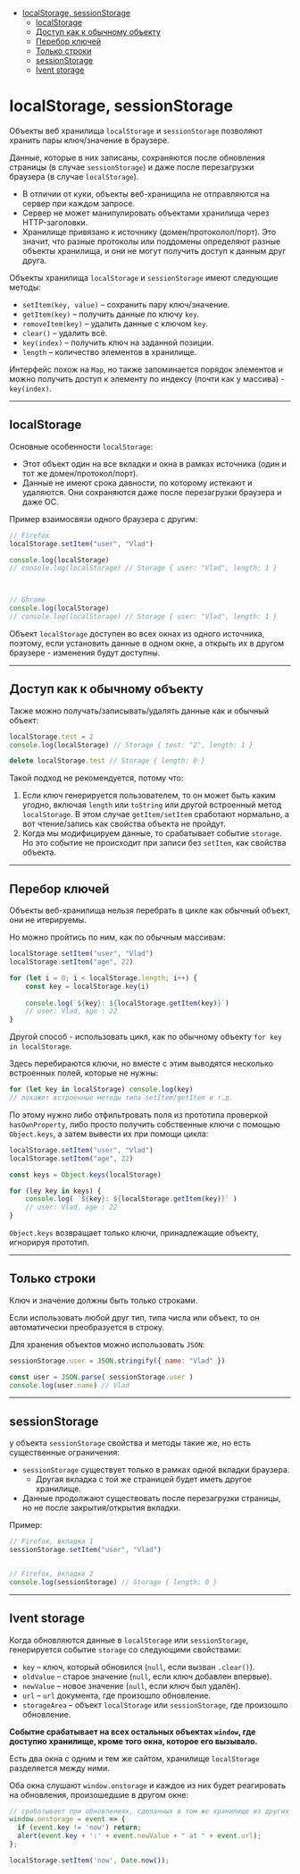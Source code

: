 - [localStorage, sessionStorage](#localstorage-sessionstorage)
  - [localStorage](#localstorage)
  - [Доступ как к обычному объекту](#доступ-как-к-обычному-объекту)
  - [Перебор ключей](#перебор-ключей)
  - [Только строки](#только-строки)
  - [sessionStorage](#sessionstorage)
  - [Ivent storage](#ivent-storage)

# localStorage, sessionStorage

Объекты веб хранилища `localStorage` и `sessionStorage` позволяют хранить пары ключ/значение в браузере.

Данные, которые в них записаны, сохраняются после обновления страницы (в случае `sessionStorage`) и даже после перезагрузки браузера (в случае `localStorage`).

* В отличии от куки, объекты веб-хранищила не отправляются на сервер при каждом запросе.
* Сервер не может манипулировать объектами хранилища через HTTP-заголовки.
* Хранилище привязано к источнику (домен/протоколол/порт). Это значит, что разные протоколы или поддомены определяют разные объекты хранилища, и они не могут получить доступ к данным друг друга.

Объекты хранилища `localStorage` и `sessionStorage` имеют следующие методы:

* `setItem(key, value)` – сохранить пару ключ/значение.
* `getItem(key)` – получить данные по ключу `key`.
* `removeItem(key)` – удалить данные с ключом `key`.
* `clear()` – удалить всё.
* `key(index)` – получить ключ на заданной позиции.
* `length` – количество элементов в хранилище.

Интерфейс похож на `Map`, но также запоминается порядок элементов и можно получить доступ к элементу по индексу (почти как у массива) - `key(index)`.
***

## localStorage

Основные особенности `localStorage`:
* Этот объект один на все вкладки и окна в рамках источника (один и тот же домен/протокол/порт).
* Данные не имеют срока давности, по которому истекают и удаляются. Они сохраняются даже после перезагрузки браузера и даже ОС.

Пример взаимосвязи одного браузера с другим: 

```javascript
// Firefox
localStorage.setItem("user", "Vlad")

console.log(localStorage) 
// console.log(localStorage) // Storage { user: "Vlad", length: 1 }



// Ghrome
console.log(localStorage) 
// console.log(localStorage) // Storage { user: "Vlad", length: 1 }
```

Объект `localStorage` доступен во всех окнах из одного источника, поэтому, если установить данные в одном окне, а открыть их в другом браузере - изменения будут доступны.
***

## Доступ как к обычному объекту

Также можно получать/записывать/удалять данные как и обычный объект: 

```javascript
localStorage.test = 2
console.log(localStorage) // Storage { test: "2", length: 1 }

delete localStorage.test // Storage { length: 0 }
```

Такой подход не рекомендуется, потому что: 
1. Если ключ генерируется пользователем, то он может быть каким угодно, включая `length` или `toString` или другой встроенный метод `localStorage`. В этом случае `getItem/setItem` сработают нормально, а вот чтение/запись как свойства объекта не пройдут.
2. Когда мы модифицируем данные, то срабатывает событие `storage`. Но это событие не происходит при записи без `setItem`, как свойства объекта. 
***

## Перебор ключей

Объекты веб-хранилища нельзя перебрать в цикле как обычный объект, они не итерируемы.

Но можно пройтись по ним, как по обычным массивам:

```javascript
localStorage.setItem("user", "Vlad") 
localStorage.setItem("age", 22) 

for (let i = 0; i < localStorage.length; i++) {
    const key = localStorage.key(i)
    
    console.log(`${key}: ${localStorage.getItem(key)}`)
    // user: Vlad, age : 22
}
```

Другой способ - использовать цикл, как по обычному объекту `for key in localStorage`.

Здесь перебираются ключи, но вместе с этим выводятся несколько встроенных полей, которые не нужны:

```javascript
for (let key in localStorage) console.log(key) 
// покажет встроенные методы типа setItem/getItem и т.д.
```

По этому нужно либо отфильтровать поля из прототипа проверкой `hasOwnProperty`, либо просто получить собственные ключи с помощью `Object.keys`, а затем вывести их при помощи цикла:

```javascript
localStorage.setItem("user", "Vlad") 
localStorage.setItem("age", 22) 

const keys = Object.keys(localStorage)

for (ley key in keys) {
    console.log( `${key}: ${localStorage.getItem(key)}` )
    // user: Vlad, age : 22
}
```

`Object.keys` возвращает только ключи, принадлежащие объекту, игнорируя прототип.
***

## Только строки

Ключ и значение должны быть только строками.

Если использовать любой друг тип, типа числа или объект, то он автоматически преобразуется в строку.

Для хранения объектов можно использовать `JSON`:

```javascript
sessionStorage.user = JSON.stringify({ name: "Vlad" })

const user = JSON.parse( sessionStorage.user )
console.log(user.name) // Vlad
```
***

## sessionStorage

у объекта `sessionStorage` свойства и методы такие же, но есть существенные ограничения:
* `sessionStorage` существует только в рамках одной вкладки браузера.
    * Другая вкладка с той же страницей будет иметь другое хранилище.
* Данные продолжают существовать после перезагрузки страницы, но не после закрытия/открытия вкладки.

Пример: 

```javascript
// Firefox, вкладка 1
sessionStorage.setItem("user", "Vlad")


// Firefox, вкладка 2
console.log(sessionStorage) // Storage { length: 0 }
```
***

## Ivent storage

Когда обновляются данные в `localStorage` или `sessionStorage`, генерируется событие `storage` со следующими свойствами:
* `key` – ключ, который обновился (`null`, если вызван `.clear()`).
* `oldValue` – старое значение (`null`, если ключ добавлен впервые).
* `newValue` – новое значение (`null`, если ключ был удалён).
* `url` – `url` документа, где произошло обновление.
* `storageArea` – объект `localStorage` или `sessionStorage`, где произошло обновление.

**Событие срабатывает на всех остальных объектах `window`, где доступно хранилище, кроме того окна, которое его вызывало.**

Есть два окна с одним и тем же сайтом, хранилище `localStorage` разделяется между ними.

Оба окна слушают `window.onstorage` и каждое из них будет реагировать на обновления, произошедшие в другом окне:

```javascript
// срабатывает при обновлениях, сделанных в том же хранилище из других документов
window.onstorage = event => {
  if (event.key != 'now') return;
  alert(event.key + ':' + event.newValue + " at " + event.url);
};

localStorage.setItem('now', Date.now());
```